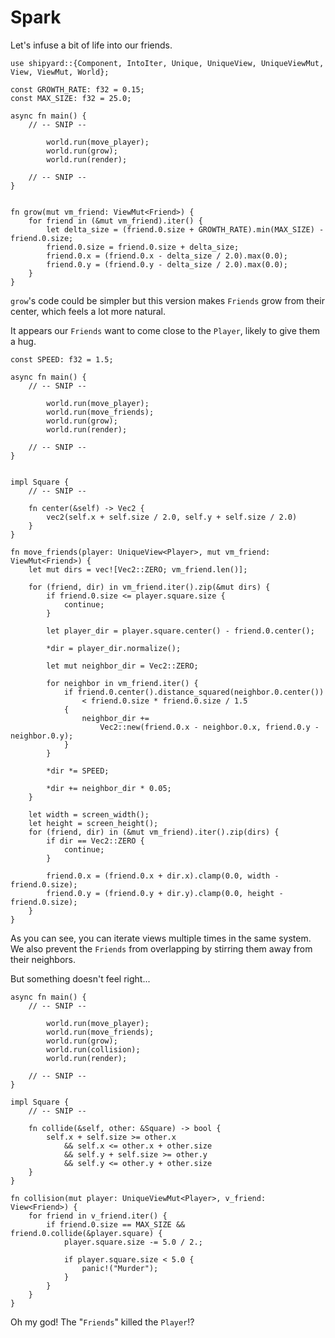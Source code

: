# Spark

Let's infuse a bit of life into our friends.

```rust,noplaypen
use shipyard::{Component, IntoIter, Unique, UniqueView, UniqueViewMut, View, ViewMut, World};

const GROWTH_RATE: f32 = 0.15;
const MAX_SIZE: f32 = 25.0;

async fn main() {
    // -- SNIP --

        world.run(move_player);
        world.run(grow);
        world.run(render);

    // -- SNIP --
}


fn grow(mut vm_friend: ViewMut<Friend>) {
    for friend in (&mut vm_friend).iter() {
        let delta_size = (friend.0.size + GROWTH_RATE).min(MAX_SIZE) - friend.0.size;
        friend.0.size = friend.0.size + delta_size;
        friend.0.x = (friend.0.x - delta_size / 2.0).max(0.0);
        friend.0.y = (friend.0.y - delta_size / 2.0).max(0.0);
    }
}
```

`grow`'s code could be simpler but this version makes `Friends` grow from their center, which feels a lot more natural.

It appears our `Friends` want to come close to the `Player`, likely to give them a hug.

```rust,noplaypen
const SPEED: f32 = 1.5;

async fn main() {
    // -- SNIP --

        world.run(move_player);
        world.run(move_friends);
        world.run(grow);
        world.run(render);

    // -- SNIP --
}


impl Square {
    // -- SNIP --

    fn center(&self) -> Vec2 {
        vec2(self.x + self.size / 2.0, self.y + self.size / 2.0)
    }
}

fn move_friends(player: UniqueView<Player>, mut vm_friend: ViewMut<Friend>) {
    let mut dirs = vec![Vec2::ZERO; vm_friend.len()];

    for (friend, dir) in vm_friend.iter().zip(&mut dirs) {
        if friend.0.size <= player.square.size {
            continue;
        }

        let player_dir = player.square.center() - friend.0.center();

        *dir = player_dir.normalize();

        let mut neighbor_dir = Vec2::ZERO;

        for neighbor in vm_friend.iter() {
            if friend.0.center().distance_squared(neighbor.0.center())
                < friend.0.size * friend.0.size / 1.5
            {
                neighbor_dir +=
                    Vec2::new(friend.0.x - neighbor.0.x, friend.0.y - neighbor.0.y);
            }
        }

        *dir *= SPEED;

        *dir += neighbor_dir * 0.05;
    }

    let width = screen_width();
    let height = screen_height();
    for (friend, dir) in (&mut vm_friend).iter().zip(dirs) {
        if dir == Vec2::ZERO {
            continue;
        }

        friend.0.x = (friend.0.x + dir.x).clamp(0.0, width - friend.0.size);
        friend.0.y = (friend.0.y + dir.y).clamp(0.0, height - friend.0.size);
    }
}
```

As you can see, you can iterate views multiple times in the same system.\
We also prevent the `Friends` from overlapping by stirring them away from their neighbors.

But something doesn't feel right...

```rust,noplaypen
async fn main() {
    // -- SNIP --

        world.run(move_player);
        world.run(move_friends);
        world.run(grow);
        world.run(collision);
        world.run(render);

    // -- SNIP --
}

impl Square {
    // -- SNIP --

    fn collide(&self, other: &Square) -> bool {
        self.x + self.size >= other.x
            && self.x <= other.x + other.size
            && self.y + self.size >= other.y
            && self.y <= other.y + other.size
    }
}

fn collision(mut player: UniqueViewMut<Player>, v_friend: View<Friend>) {
    for friend in v_friend.iter() {
        if friend.0.size == MAX_SIZE && friend.0.collide(&player.square) {
            player.square.size -= 5.0 / 2.;

            if player.square.size < 5.0 {
                panic!("Murder");
            }
        }
    }
}
```

Oh my god! The "`Friends`" killed the `Player`!?